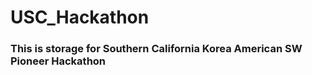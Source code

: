 # USC_Hackathon



### This is storage for Southern California Korea American SW Pioneer Hackathon

